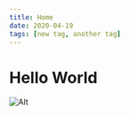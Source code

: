 ```yaml
---
title: Home
date: 2020-04-19
tags: [new tag, another tag]
---
```


# Hello World

![Alt](https://images.unsplash.com/photo-1587613753310-0ba642887227?ixlib=rb-1.2.1&ixid=eyJhcHBfaWQiOjEyMDd9&auto=format&fit=crop&w=3034&q=80 'title')
